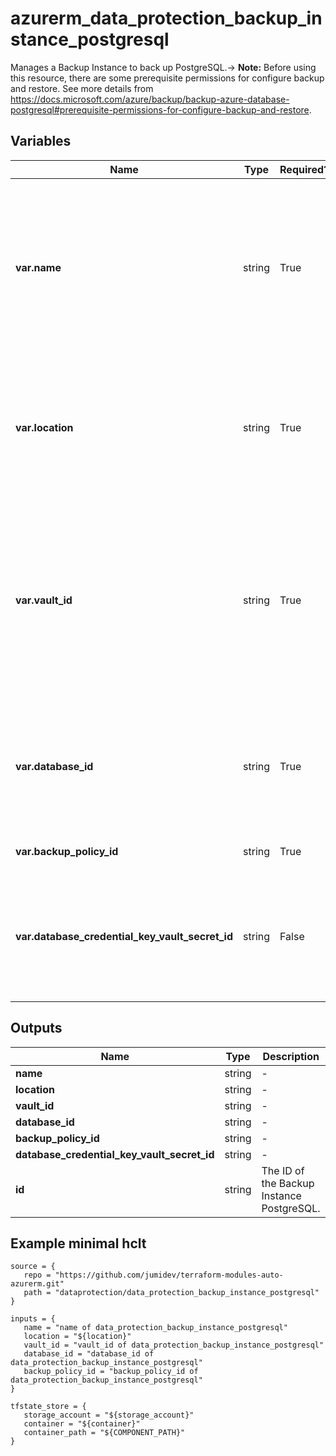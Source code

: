 # azurerm_data_protection_backup_instance_postgresql

Manages a Backup Instance to back up PostgreSQL.-> **Note:** Before using this resource, there are some prerequisite permissions for configure backup and restore. See more details from <https://docs.microsoft.com/azure/backup/backup-azure-database-postgresql#prerequisite-permissions-for-configure-backup-and-restore>.

## Variables

| Name | Type | Required? |  Description |
| ---- | ---- | --------- |  ----------- |
| **var.name** | string | True | The name which should be used for this Backup Instance PostgreSQL. Changing this forces a new Backup Instance PostgreSQL to be created. | 
| **var.location** | string | True | The location of the source database. Changing this forces a new Backup Instance PostgreSQL to be created. | 
| **var.vault_id** | string | True | The ID of the Backup Vault within which the PostgreSQL Backup Instance should exist. Changing this forces a new Backup Instance PostgreSQL to be created. | 
| **var.database_id** | string | True | The ID of the source database. Changing this forces a new Backup Instance PostgreSQL to be created. | 
| **var.backup_policy_id** | string | True | The ID of the Backup Policy. | 
| **var.database_credential_key_vault_secret_id** | string | False | The ID or versionless ID of the key vault secret which stores the connection string of the database. | 



## Outputs

| Name | Type | Description |
| ---- | ---- | --------- | 
| **name** | string  | - | 
| **location** | string  | - | 
| **vault_id** | string  | - | 
| **database_id** | string  | - | 
| **backup_policy_id** | string  | - | 
| **database_credential_key_vault_secret_id** | string  | - | 
| **id** | string  | The ID of the Backup Instance PostgreSQL. | 

## Example minimal hclt

```hcl
source = {
   repo = "https://github.com/jumidev/terraform-modules-auto-azurerm.git" 
   path = "dataprotection/data_protection_backup_instance_postgresql" 
}

inputs = {
   name = "name of data_protection_backup_instance_postgresql" 
   location = "${location}" 
   vault_id = "vault_id of data_protection_backup_instance_postgresql" 
   database_id = "database_id of data_protection_backup_instance_postgresql" 
   backup_policy_id = "backup_policy_id of data_protection_backup_instance_postgresql" 
}

tfstate_store = {
   storage_account = "${storage_account}" 
   container = "${container}" 
   container_path = "${COMPONENT_PATH}" 
}


```